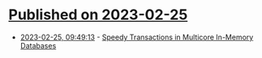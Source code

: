 # [Published on 2023-02-25](index.md)

* [2023-02-25, 09:49:13](https://lobste.rs/s/ko83d8/speedy_transactions_multicore_memory) - [Speedy Transactions in Multicore In-Memory Databases](http://muratbuffalo.blogspot.com/2023/02/speedy-transactions-in-multicore-in.html)

